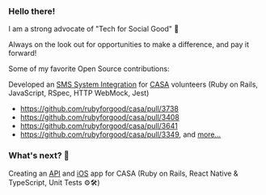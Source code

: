 ### Hello there!

I am a strong advocate of "Tech for Social Good" 🎉

Always on the look out for opportunities to make a difference, and pay it forward! 

Some of my favorite Open Source contributions:

Developed an [SMS System Integration](https://github.com/rubyforgood/casa/issues/1017) for [CASA](https://pgcasa.org/) volunteers  (Ruby on Rails, JavaScript, RSpec, HTTP WebMock, Jest)

- https://github.com/rubyforgood/casa/pull/3738
- https://github.com/rubyforgood/casa/pull/3408
- https://github.com/rubyforgood/casa/pull/3641 
- https://github.com/rubyforgood/casa/pull/3349, and [more...](https://github.com/rubyforgood/casa/issues?q=assignee%3A7riumph%20 )

### What's next? 👀
Creating an [API](https://github.com/rubyforgood/casa/issues/3942) and [iOS](https://github.com/ctc-casa-ios/ios-app) app for CASA (Ruby on Rails, React Native & TypeScript, Unit Tests ⚙️🛠️)


<!--
**7riumph/7riumph** is a ✨ _special_ ✨ repository because its `README.md` (this file) appears on your GitHub profile.

Here are some ideas to get you started:

- 🔭 I’m currently working on ...
- 🌱 I’m currently learning ...
- 👯 I’m looking to collaborate on ...
- 🤔 I’m looking for help with ...
- 💬 Ask me about ...
- 📫 How to reach me: ...
- 😄 Pronouns: ...
- ⚡ Fun fact: ...
-->
